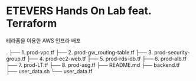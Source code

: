 # ETEVERS Hands On Lab feat. Terraform 

테라폼을 이용한 AWS 인프라 배포

.
├── 1. prod-vpc.tf
├── 2. prod-gw_routing-table.tf
├── 3. prod-security-group.tf
├── 4. prod-ec2-web.tf
├── 5. prod-rds-db.tf
├── 6. prod-alb.tf
├── 7. prod-LT.tf
├── 8. prod-asg.tf
├── README.md
├── backend.tf
├── user_data.sh
└── user_data.tf